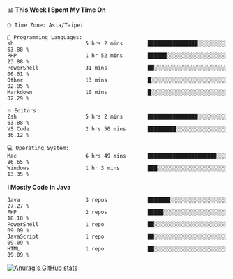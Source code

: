 <!--
<table>
  <tr>
    <td>
      <img src="./devcard.svg" alt="A dev card" width="400" hight="100%">
    </td>
    <td>
      <p>### Hi there 👋</p>
      <p>**treevel/treevel** is a ✨ _special_ ✨ repository because its `README.md` (this file) appears on your GitHub profile.</p>
      <p>Here are some ideas to get you started:</p>
      <p>- 🔭 I’m currently working on ...</p>
      <p>- 🌱 I’m currently learning ...</p>
      <p>- 👯 I’m looking to collaborate on ...</p>
      <p>- 🤔 I’m looking for help with ...</p>
      <p>- 💬 Ask me about ...</p>
      <p>- 📫 How to reach me: ...</p>
      <p>- 😄 Pronouns: ...</p>
      <p>- ⚡ Fun fact: ...</p>
    </td>
  </tr>
</table>
-->

<!--START_SECTION:waka-->
📊 **This Week I Spent My Time On** 

```text
🕑︎ Time Zone: Asia/Taipei

💬 Programming Languages: 
sh                       5 hrs 2 mins        ████████████████░░░░░░░░░   63.88 % 
PHP                      1 hr 52 mins        ██████░░░░░░░░░░░░░░░░░░░   23.88 % 
PowerShell               31 mins             ██░░░░░░░░░░░░░░░░░░░░░░░   06.61 % 
Other                    13 mins             █░░░░░░░░░░░░░░░░░░░░░░░░   02.85 % 
Markdown                 10 mins             █░░░░░░░░░░░░░░░░░░░░░░░░   02.29 % 

🔥 Editors: 
Zsh                      5 hrs 2 mins        ████████████████░░░░░░░░░   63.88 % 
VS Code                  2 hrs 50 mins       █████████░░░░░░░░░░░░░░░░   36.12 % 

💻 Operating System: 
Mac                      6 hrs 49 mins       ██████████████████████░░░   86.65 % 
Windows                  1 hr 3 mins         ███░░░░░░░░░░░░░░░░░░░░░░   13.35 % 
```

**I Mostly Code in Java** 

```text
Java                     3 repos             ███████░░░░░░░░░░░░░░░░░░   27.27 % 
PHP                      2 repos             █████░░░░░░░░░░░░░░░░░░░░   18.18 % 
PowerShell               1 repo              ██░░░░░░░░░░░░░░░░░░░░░░░   09.09 % 
JavaScript               1 repo              ██░░░░░░░░░░░░░░░░░░░░░░░   09.09 % 
HTML                     1 repo              ██░░░░░░░░░░░░░░░░░░░░░░░   09.09 % 
```




<!--END_SECTION:waka-->

<!-- GitHub Stats Card-->
[![Anurag's GitHub stats](https://github-readme-stats.vercel.app/api?username=treevel&show_icons=true&theme=monokai&count_private=true)](https://github.com/anuraghazra/github-readme-stats)

